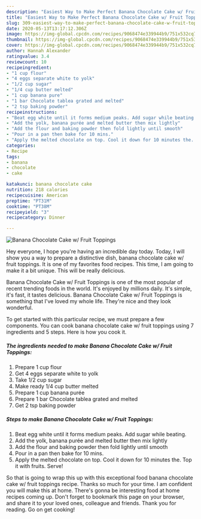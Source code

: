```yaml
---
description: "Easiest Way to Make Perfect Banana Chocolate Cake w/ Fruit Toppings"
title: "Easiest Way to Make Perfect Banana Chocolate Cake w/ Fruit Toppings"
slug: 309-easiest-way-to-make-perfect-banana-chocolate-cake-w-fruit-toppings
date: 2020-05-13T13:17:12.306Z
image: https://img-global.cpcdn.com/recipes/9068474e339944b9/751x532cq70/banana-chocolate-cake-w-fruit-toppings-recipe-main-photo.jpg
thumbnail: https://img-global.cpcdn.com/recipes/9068474e339944b9/751x532cq70/banana-chocolate-cake-w-fruit-toppings-recipe-main-photo.jpg
cover: https://img-global.cpcdn.com/recipes/9068474e339944b9/751x532cq70/banana-chocolate-cake-w-fruit-toppings-recipe-main-photo.jpg
author: Hannah Alexander
ratingvalue: 3.4
reviewcount: 10
recipeingredient:
- "1 cup flour"
- "4 eggs separate white to yolk"
- "1/2 cup sugar"
- "1/4 cup butter melted"
- "1 cup banana pure"
- "1 bar Chocolate tablea grated and melted"
- "2 tsp baking powder"
recipeinstructions:
- "Beat egg white until it forms medium peaks. Add sugar while beating."
- "Add the yolk, banana purée and melted butter then mix lightly"
- "Add the flour and baking powder then fold lightly until smooth"
- "Pour in a pan then bake for 10 mins."
- "Apply the melted chocolate on top. Cool it down for 10 minutes the. Top it with fruits. Serve!"
categories:
- Recipe
tags:
- banana
- chocolate
- cake

katakunci: banana chocolate cake 
nutrition: 218 calories
recipecuisine: American
preptime: "PT31M"
cooktime: "PT38M"
recipeyield: "3"
recipecategory: Dinner

---
```



![Banana Chocolate Cake w/ Fruit Toppings](https://img-global.cpcdn.com/recipes/9068474e339944b9/751x532cq70/banana-chocolate-cake-w-fruit-toppings-recipe-main-photo.jpg)

Hey everyone, I hope you're having an incredible day today. Today, I will show you a way to prepare a distinctive dish, banana chocolate cake w/ fruit toppings. It is one of my favorites food recipes. This time, I am going to make it a bit unique. This will be really delicious.

Banana Chocolate Cake w/ Fruit Toppings is one of the most popular of recent trending foods in the world. It's enjoyed by millions daily. It's simple, it's fast, it tastes delicious. Banana Chocolate Cake w/ Fruit Toppings is something that I've loved my whole life. They're nice and they look wonderful.




To get started with this particular recipe, we must prepare a few components. You can cook banana chocolate cake w/ fruit toppings using 7 ingredients and 5 steps. Here is how you cook it.

<!--inarticleads1-->

##### The ingredients needed to make Banana Chocolate Cake w/ Fruit Toppings:

1. Prepare 1 cup flour
1. Get 4 eggs separate white to yolk
1. Take 1/2 cup sugar
1. Make ready 1/4 cup butter melted
1. Prepare 1 cup banana purée
1. Prepare 1 bar Chocolate tablea grated and melted
1. Get 2 tsp baking powder




<!--inarticleads2-->

##### Steps to make Banana Chocolate Cake w/ Fruit Toppings:

1. Beat egg white until it forms medium peaks. Add sugar while beating.
1. Add the yolk, banana purée and melted butter then mix lightly
1. Add the flour and baking powder then fold lightly until smooth
1. Pour in a pan then bake for 10 mins.
1. Apply the melted chocolate on top. Cool it down for 10 minutes the. Top it with fruits. Serve!




So that is going to wrap this up with this exceptional food banana chocolate cake w/ fruit toppings recipe. Thanks so much for your time. I am confident you will make this at home. There's gonna be interesting food at home recipes coming up. Don't forget to bookmark this page on your browser, and share it to your loved ones, colleague and friends. Thank you for reading. Go on get cooking!
